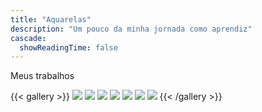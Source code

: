 ```yaml
---
title: "Aquarelas"
description: "Um pouco da minha jornada como aprendiz"
cascade:
  showReadingTime: false
---
```


Meus trabalhos

{{< gallery >}}
  <img src="https://gohugo.io/img/hugo-logo.png" class="grid-w100" />
  <img src="https://gohugo.io/img/hugo-logo.png" class="grid-w33" />
  <img src="https://gohugo.io/img/hugo-logo.png" class="grid-w100" />
  <img src="https://gohugo.io/img/hugo-logo.png" class="grid-w50" />
  <img src="https://gohugo.io/img/hugo-logo.png" class="grid-w50" />
  <img src="https://gohugo.io/img/hugo-logo.png" class="grid-w25" />
  <img src="https://gohugo.io/img/hugo-logo.png" class="grid-w75" />
{{< /gallery >}}
